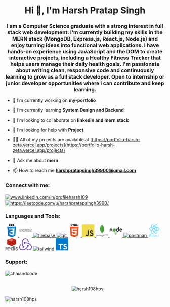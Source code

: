 <h1 align="center">Hi 👋, I'm Harsh Pratap Singh</h1>
<h3 align="center">I am a Computer Science graduate with a strong interest in full stack web development. I'm currently building my skills in the MERN stack (MongoDB, Express.js, React.js, Node.js) and enjoy turning ideas into functional web applications. I have hands-on experience using JavaScript and the DOM to create interactive projects, including a Healthy Fitness Tracker that helps users manage their daily health goals. I'm passionate about writing clean, responsive code and continuously learning to grow as a full stack developer. Open to internship or junior developer opportunities where I can contribute and keep learning.</h3>

- 🔭 I’m currently working on **my-portfolio**

- 🌱 I’m currently learning **System Design and Backend**

- 👯 I’m looking to collaborate on **linkedin and mern stack**

- 🤝 I’m looking for help with **Project**

- 👨‍💻 All of my projects are available at [https://portfolio-harsh-zeta.vercel.app/projects](https://portfolio-harsh-zeta.vercel.app/projects)

- 💬 Ask me about **mern**

- 📫 How to reach me **harshpratapsingh39900@gmail.com**

<h3 align="left">Connect with me:</h3>
<p align="left">
<a href="https://linkedin.com/in/www.linkedin.com/in/profileharsh109" target="blank"><img align="center" src="https://raw.githubusercontent.com/rahuldkjain/github-profile-readme-generator/master/src/images/icons/Social/linked-in-alt.svg" alt="www.linkedin.com/in/profileharsh109" height="30" width="40" /></a>
<a href="https://www.leetcode.com/https://leetcode.com/u/harshpratapsingh3990/" target="blank"><img align="center" src="https://raw.githubusercontent.com/rahuldkjain/github-profile-readme-generator/master/src/images/icons/Social/leet-code.svg" alt="https://leetcode.com/u/harshpratapsingh3990/" height="30" width="40" /></a>
</p>

<h3 align="left">Languages and Tools:</h3>
<p align="left"> <a href="https://www.w3schools.com/css/" target="_blank" rel="noreferrer"> <img src="https://raw.githubusercontent.com/devicons/devicon/master/icons/css3/css3-original-wordmark.svg" alt="css3" width="40" height="40"/> </a> <a href="https://expressjs.com" target="_blank" rel="noreferrer"> <img src="https://raw.githubusercontent.com/devicons/devicon/master/icons/express/express-original-wordmark.svg" alt="express" width="40" height="40"/> </a> <a href="https://firebase.google.com/" target="_blank" rel="noreferrer"> <img src="https://www.vectorlogo.zone/logos/firebase/firebase-icon.svg" alt="firebase" width="40" height="40"/> </a> <a href="https://git-scm.com/" target="_blank" rel="noreferrer"> <img src="https://www.vectorlogo.zone/logos/git-scm/git-scm-icon.svg" alt="git" width="40" height="40"/> </a> <a href="https://www.w3.org/html/" target="_blank" rel="noreferrer"> <img src="https://raw.githubusercontent.com/devicons/devicon/master/icons/html5/html5-original-wordmark.svg" alt="html5" width="40" height="40"/> </a> <a href="https://developer.mozilla.org/en-US/docs/Web/JavaScript" target="_blank" rel="noreferrer"> <img src="https://raw.githubusercontent.com/devicons/devicon/master/icons/javascript/javascript-original.svg" alt="javascript" width="40" height="40"/> </a> <a href="https://www.mongodb.com/" target="_blank" rel="noreferrer"> <img src="https://raw.githubusercontent.com/devicons/devicon/master/icons/mongodb/mongodb-original-wordmark.svg" alt="mongodb" width="40" height="40"/> </a> <a href="https://nodejs.org" target="_blank" rel="noreferrer"> <img src="https://raw.githubusercontent.com/devicons/devicon/master/icons/nodejs/nodejs-original-wordmark.svg" alt="nodejs" width="40" height="40"/> </a> <a href="https://postman.com" target="_blank" rel="noreferrer"> <img src="https://www.vectorlogo.zone/logos/getpostman/getpostman-icon.svg" alt="postman" width="40" height="40"/> </a> <a href="https://reactjs.org/" target="_blank" rel="noreferrer"> <img src="https://raw.githubusercontent.com/devicons/devicon/master/icons/react/react-original-wordmark.svg" alt="react" width="40" height="40"/> </a> <a href="https://redis.io" target="_blank" rel="noreferrer"> <img src="https://raw.githubusercontent.com/devicons/devicon/master/icons/redis/redis-original-wordmark.svg" alt="redis" width="40" height="40"/> </a> <a href="https://redux.js.org" target="_blank" rel="noreferrer"> <img src="https://raw.githubusercontent.com/devicons/devicon/master/icons/redux/redux-original.svg" alt="redux" width="40" height="40"/> </a> <a href="https://tailwindcss.com/" target="_blank" rel="noreferrer"> <img src="https://www.vectorlogo.zone/logos/tailwindcss/tailwindcss-icon.svg" alt="tailwind" width="40" height="40"/> </a> <a href="https://www.typescriptlang.org/" target="_blank" rel="noreferrer"> <img src="https://raw.githubusercontent.com/devicons/devicon/master/icons/typescript/typescript-original.svg" alt="typescript" width="40" height="40"/> </a> </p>

<h3 align="left">Support:</h3>
<p><a href="https://www.buymeacoffee.com/chaiandcode"> <img align="left" src="https://cdn.buymeacoffee.com/buttons/v2/default-yellow.png" height="50" width="210" alt="chaiandcode" /></a></p><br><br>

<p><img align="center" src="https://github-readme-stats.vercel.app/api/top-langs?username=harsh108hps&show_icons=true&locale=en&layout=compact" alt="harsh108hps" /></p>

<p><img align="center" src="https://github-readme-streak-stats.herokuapp.com/?user=harsh108hps&" alt="harsh108hps" /></p>
